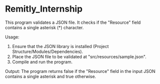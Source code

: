 # Remitly_Internship

This program validates a JSON file. It checks if the "Resource" field contains a single asterisk (*) character.

Usage:
1. Ensure that the JSON library is installed (Project Structure/Modules/Dependencies).
2. Place the JSON file to be validated at "src/resources/sample.json".
3. Compile and run the program.

Output:
The program returns false if the "Resource" field in the input JSON contains a single asterisk and true otherwise.

